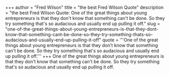 +++
author = "Fred Wilson"
title = "the best Fred Wilson Quote"
description = "the best Fred Wilson Quote: One of the great things about young entrepreneurs is that they don't know that something can't be done. So they try something that's so audacious and usually end up pulling it off."
slug = "one-of-the-great-things-about-young-entrepreneurs-is-that-they-dont-know-that-something-cant-be-done-so-they-try-something-thats-so-audacious-and-usually-end-up-pulling-it-off"
quote = '''One of the great things about young entrepreneurs is that they don't know that something can't be done. So they try something that's so audacious and usually end up pulling it off.'''
+++
One of the great things about young entrepreneurs is that they don't know that something can't be done. So they try something that's so audacious and usually end up pulling it off.

